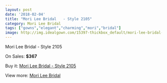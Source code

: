 ```yaml
---
layout: post
date: '2018-02-04'
title: "Mori Lee Bridal   - Style 2105"
category: Mori Lee Bridal
tags: ["gowns","elegant","charming","mori","bridal"]
image: http://img.idealgown.com/15397-thickbox_default/mori-lee-bridal-style-2105.jpg
---
```

Mori Lee Bridal   - Style 2105

On Sales: **$367**
<a href="https://www.idealgown.com/en/mori-lee-bridal/6158-mori-lee-bridal-style-2105.html"><amp-img layout="responsive" width="600" height="600" src="//img.idealgown.com/15397-thickbox_default/mori-lee-bridal-style-2105.jpg" alt="Mori Lee Bridal   - Style 2105 0" /></a>

Buy it: [Mori Lee Bridal   - Style 2105](https://www.idealgown.com/en/mori-lee-bridal/6158-mori-lee-bridal-style-2105.html "Mori Lee Bridal   - Style 2105")

View more: [Mori Lee Bridal](https://www.idealgown.com/en/90-mori-lee-bridal "Mori Lee Bridal")